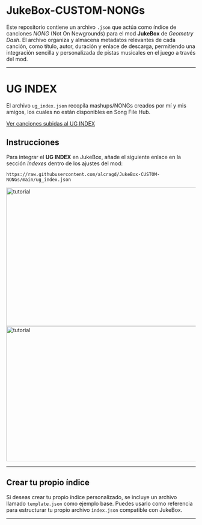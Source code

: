 # JukeBox-CUSTOM-NONGs

Este repositorio contiene un archivo `.json` que actúa como índice de canciones *NONG* (Not On Newgrounds) para el mod **JukeBox** de *Geometry Dash*. El archivo organiza y almacena metadatos relevantes de cada canción, como título, autor, duración y enlace de descarga, permitiendo una integración sencilla y personalizada de pistas musicales en el juego a través del mod.

---

# UG INDEX

El archivo `ug_index.json` recopila mashups/NONGs creados por mí y mis amigos, los cuales no están disponibles en Song File Hub.

[Ver canciones subidas al UG INDEX](https://ugsongs.netlify.app/)

## Instrucciones

Para integrar el **UG INDEX** en JukeBox, añade el siguiente enlace en la sección *Indexes* dentro de los ajustes del mod:

```
https://raw.githubusercontent.com/alcragd/JukeBox-CUSTOM-NONGs/main/ug_index.json
```
<img width="640" height="369" alt="tutorial" src="https://github.com/user-attachments/assets/6eae1d86-f44e-4421-98c1-e02952b4851e" />

<img width="640" height="360" alt="tutorial" src="https://github.com/user-attachments/assets/118fa9a5-3ccf-40b2-84a8-483a3237f811" />

---

## Crear tu propio índice

Si deseas crear tu propio índice personalizado, se incluye un archivo llamado `template.json` como ejemplo base. Puedes usarlo como referencia para estructurar tu propio archivo `index.json` compatible con JukeBox.

---

